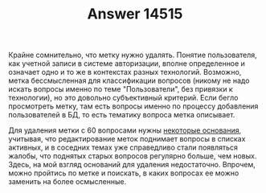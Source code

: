 ﻿---
title: "Answer 14515"
se.owner.user_id: 240512
se.owner.display_name: "SmallSoft"
se.owner.link: "https://ru.meta.stackoverflow.com/users/240512/smallsoft"
se.answer_id: 14515
se.question_id: 14455
se.post_type: answer
se.is_accepted: False
---
<p>Крайне сомнительно, что метку нужно удалять. Понятие пользователя, как учетной записи  в системе авторизации, вполне определенное и означает одно и то же в контекстах разных технологий. Возможно, метка бессмысленная для классификации вопросов (никому не надо искать вопросы именно по теме &quot;Пользователи&quot;, без привязки к технологии), но это довольно субъективный критерий. Если бегло просмотреть метку, там есть вопросы именно по процессу добавления пользователей в БД, то есть тематику вопроса метка описывает.</p>
<p>Для удаления метки с 60 вопросами нужны <a href="https://meta.stackexchange.com/a/239191/370389">некоторые основания</a>, учитывая, что редактирование меток поднимает вопросы в списках активных, и в соседних темах уже справедливо стали появляться жалобы, что поднятых старых вопросов регулярно больше, чем новых. Здесь, на мой взгляд оснований для удаления недостаточно. Впрочем, можно пройтись по метке и поискать, в каких вопросах ее можно заменить на более осмысленные.</p>
